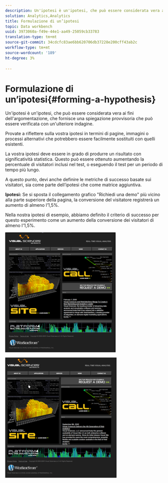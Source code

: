 ```yaml
---
description: Un'ipotesi è un'ipotesi, che può essere considerata vera ai fini dell'argomentazione, che fornisce una spiegazione provvisoria che può essere verificata con un'ulteriore indagine.
solution: Analytics,Analytics
title: Formulazione di un’ipotesi
topic: Data workbench
uuid: 3973060a-f49e-44e1-aa49-25059cb33783
translation-type: tm+mt
source-git-commit: 34cdcfc83ae6bb620706db37228e200cff43ab2c
workflow-type: tm+mt
source-wordcount: '189'
ht-degree: 3%

---
```



# Formulazione di un’ipotesi{#forming-a-hypothesis}

Un&#39;ipotesi è un&#39;ipotesi, che può essere considerata vera ai fini dell&#39;argomentazione, che fornisce una spiegazione provvisoria che può essere verificata con un&#39;ulteriore indagine.

Provate a riflettere sulla vostra ipotesi in termini di pagine, immagini o processi alternativi che potrebbero essere facilmente sostituiti con quelli esistenti.

La vostra ipotesi deve essere in grado di produrre un risultato con significatività statistica. Questo può essere ottenuto aumentando la percentuale di visitatori inclusi nel test, o eseguendo il test per un periodo di tempo più lungo.

A questo punto, devi anche definire le metriche di successo basate sui visitatori, sia come parte dell’ipotesi che come matrice aggiuntiva.

**Ipotesi:** Se si sposta il collegamento grafico &quot;Richiedi una demo&quot; più vicino alla parte superiore della pagina, la conversione del visitatore registrerà un aumento di almeno l’1,5%.

Nella nostra ipotesi di esempio, abbiamo definito il criterio di successo per questo esperimento come un aumento della conversione dei visitatori di almeno l&#39;1,5%.

![](assets/ControlPage.png)

![](assets/TestPage.png)

